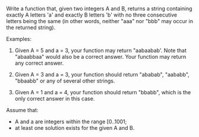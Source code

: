 Write a function that, given two integers A and B, returns a string containing exactly A letters 'a' and exactly B letters 'b' with no three consecutive letters being the same (in other words, neither "aaa" nor "bbb" may occur in the returned string).

Examples:
1. Given A = 5 and a = 3, your function may return "aabaabab'. Note that "abaabbaa" would also be a correct answer. Your function may return any correct answer.

2. Given A = 3 and a = 3, your function should return "ababab", "aababb", "bbaabb" or any of several other strings.

3. Given A = 1 and a = 4, your function should return "bbabb", which is the only correct answer in this case.

Assume that:
- A and a are integers within the range [0..1001;
- at least one solution exists for the given A and B.
